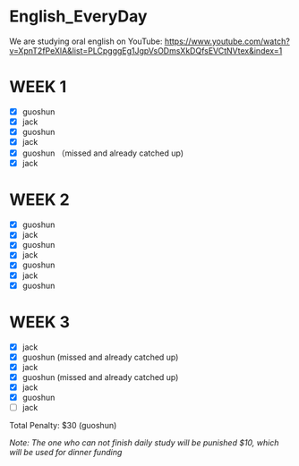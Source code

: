 # English_EveryDay
We are studying oral english on YouTube: https://www.youtube.com/watch?v=XpnT2fPeXlA&list=PLCpgggEg1JgpVsODmsXkDQfsEVCtNVtex&index=1

# WEEK 1
- [x] guoshun
- [x] jack
- [x] guoshun
- [x] jack
- [x] guoshun （missed and already catched up)
- [x] jack

# WEEK 2
- [x] guoshun   
- [x] jack
- [x] guoshun
- [x] jack
- [x] guoshun
- [x] jack
- [x] guoshun

# WEEK 3
- [x] jack 
- [x] guoshun (missed and already catched up)
- [x] jack
- [x] guoshun (missed and already catched up)
- [x] jack
- [x] guoshun
- [ ] jack

Total Penalty: $30 (guoshun)

*Note: The one who can not finish daily study will be punished $10, which will be used for dinner funding*
